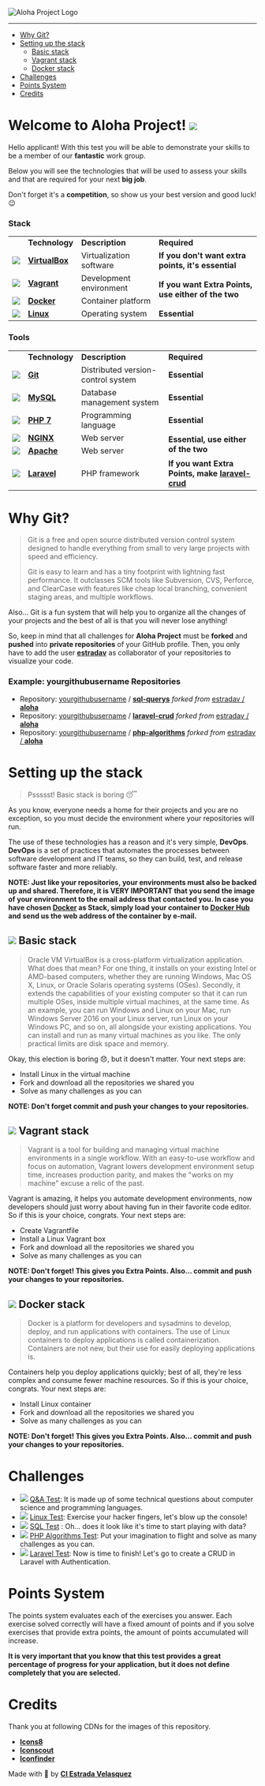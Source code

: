 ![Aloha Project Logo](https://raw.githubusercontent.com/estradav/aloha/master/images/AP_horizontal.png)
***

- [Why Git?](https://github.com/estradav/aloha#why-git)
- [Setting up the stack](https://github.com/estradav/aloha#setting-up-the-stack)
  - [Basic stack](https://github.com/estradav/aloha#-basic-stack)
  - [Vagrant stack](https://github.com/estradav/aloha#-vagrant-stack)
  - [Docker stack](https://github.com/estradav/aloha#-docker-stack)
- [Challenges](https://github.com/estradav/aloha#challenges)
- [Points System](https://github.com/estradav/aloha#points-system)
- [Credits](https://github.com/estradav/aloha#credits)

# Welcome to Aloha Project! <img src="https://img.icons8.com/doodle/48/000000/hello.png">

Hello applicant! With this test you will be able to demonstrate your skills to be a member of our **fantastic** work group.

Below you will see the technologies that will be used to assess your skills and that are required for your next **big job**.

Don't forget it's a **competition**, so show us your best version and good luck! :wink:

### Stack
<table>
  <tr>
    <td></td>
    <td><b>Technology</b></td>
    <td><b>Description</b></td>
    <td><b>Required</b></td>
  </tr>
  <tr>
    <td><img src="https://img.icons8.com/color/48/000000/virtualbox.png"></td>
    <td><a href="https://www.virtualbox.org"><b>VirtualBox</b></a></td>
    <td>Virtualization software</td>
    <td><b>If you don't want extra points, it's essential</b></td>
  </tr>
  <tr>
    <td><img src="https://cdn.iconscout.com/icon/free/png-48/1174986.png"></td>
    <td><a href="https://www.vagrantup.com"><b>Vagrant</b></a></td>
    <td>Development environment</td>
    <td rowspan="2"><b>If you want Extra Points, use either of the two</b></td>
  </tr>
  <tr>
    <td><img src="https://img.icons8.com/color/48/000000/docker.png"></td>
    <td><a href="https://www.docker.com"><b>Docker</b></a></td>
    <td>Container platform</td>
  </tr>
  <tr>
    <td><img src="https://img.icons8.com/color/48/000000/linux.png"></td>
    <td><a href="https://www.linux.org"><b>Linux</b></a></td>
    <td>Operating system</td>
    <td><b>Essential</b></td>
  </tr>
</table>

### Tools
<table>
  <tr>
    <td></td>
    <td><b>Technology</b></td>
    <td><b>Description</b></td>
    <td><b>Required</b></td>
  </tr>
  <tr>
    <td><img src="https://img.icons8.com/color/48/000000/git.png"></td>
    <td><a href="https://www.git-scm.com"><b>Git</b></a></td>
    <td>Distributed version-control system</td>
    <td><b>Essential</b></td>
  </tr>
  <tr>
    <td><img src="https://img.icons8.com/ios-filled/48/000000/mysql-logo.png"></td>
    <td><a href="https://en.wikipedia.org/wiki/SQL"><b>MySQL</b></a></td>
    <td>Database management system</td>
    <td><b>Essential</b></td>
  </tr>
  <tr>
    <td><img src="https://img.icons8.com/dusk/48/000000/php-logo.png"></td>
    <td><a href="https://www.php.net"><b>PHP 7</b></a></td>
    <td>Programming language</td>
    <td><b>Essential</b></td>
  </tr>
  <tr>
    <td><img src="https://cdn.iconscout.com/icon/free/png-48/226030.png"></td>
    <td><a href="http://nginx.org/"><b>NGINX</b></a></td>
    <td>Web server</td>
    <td rowspan="2"><b>Essential, use either of the two</b></td>
  </tr>
  <tr>
    <td><img src="https://cdn.iconscout.com/icon/free/png-48/1174973.png"></td>
    <td><a href="https://httpd.apache.org/"><b>Apache</b></a></td>
    <td>Web server</td>
  </tr>
  <tr>
    <td><img src="https://cdn4.iconfinder.com/data/icons/logos-and-brands/512/194_Laravel_logo_logos-48.png"></td>
    <td><a href="https://laravel.com"><b>Laravel</b></a></td>
    <td>PHP framework</td>
    <td><b>If you want Extra Points, make <a href="">laravel-crud</a></b></td>
  </tr>
  </tr>
</table>

# Why Git?
> Git is a free and open source distributed version control system designed to handle everything from small to very large projects with speed and efficiency. <br>
>
> Git is easy to learn and has a tiny footprint with lightning fast performance. It outclasses SCM tools like Subversion, CVS, Perforce, and ClearCase with features like cheap local branching, convenient staging areas, and multiple workflows.

Also... Git is a fun system that will help you to organize all the changes of your projects and the best of all is that you will never lose anything!

So, keep in mind that all challenges for **Aloha Project** must be **forked** and **pushed** into **private repositories** of your GitHub profile. Then, you only have to add the user [**estradav**](https://github.com/estradav) as collaborator of your repositories to visualize your code.

### Example: yourgithubusername Repositories

- Repository: [yourgithubusername](https://github.com/estradav) / **[sql-querys]()** *forked from* <a href="https://github.com/estradav">estradav / <b>aloha</b></a><br>
- Repository: [yourgithubusername](https://github.com/estradav) / **[laravel-crud]()** *forked from* <a href="https://github.com/estradav">estradav / <b>aloha</b></a><br>
- Repository: [yourgithubusername](https://github.com/estradav) / **[php-algorithms]()** *forked from* <a href="https://github.com/estradav">estradav / <b>aloha</b></a>

# Setting up the stack

> Pssssst! Basic stack is boring :sleeping:

As you know, everyone needs a home for their projects and you are no exception, so you must decide the environment where your repositories will run.

The use of these technologies has a reason and it's very simple, **DevOps**. **DevOps** is a set of practices that automates the processes between software development and IT teams, so they can build, test, and release software faster and more reliably.

<b>NOTE: Just like your repositories, your environments must also be backed up and shared. Therefore, it is VERY IMPORTANT that you send the image of your environment to the email address that contacted you. In case you have chosen <a href="https://www.docker.com">Docker</a> as Stack, simply load your container to <a href="https://hub.docker.com">Docker Hub</a> and send us the web address of the container by e-mail.</b>

## <img src="https://img.icons8.com/color/48/000000/virtualbox.png"> Basic stack

> Oracle VM VirtualBox is a cross-platform virtualization application. What does that mean? For one thing, it installs on your existing Intel or AMD-based computers, whether they are running Windows, Mac OS X, Linux, or Oracle Solaris operating systems (OSes). Secondly, it extends the capabilities of your existing computer so that it can run multiple OSes, inside multiple virtual machines, at the same time. As an example, you can run Windows and Linux on your Mac, run Windows Server 2016 on your Linux server, run Linux on your Windows PC, and so on, all alongside your existing applications. You can install and run as many virtual machines as you like. The only practical limits are disk space and memory.

Okay, this election is boring :disappointed:, but it doesn't matter. Your next steps are:

- Install Linux in the virtual machine
- Fork and download all the repositories we shared you
- Solve as many challenges as you can

**NOTE: Don't forget commit and push your changes to your repositories.**

## <img src="https://cdn.iconscout.com/icon/free/png-48/1174986.png"> Vagrant stack

> Vagrant is a tool for building and managing virtual machine environments in a single workflow. With an easy-to-use workflow and focus on automation, Vagrant lowers development environment setup time, increases production parity, and makes the "works on my machine" excuse a relic of the past.

Vagrant is amazing, it helps you automate development environments, now developers should just worry about having fun in their favorite code editor. So if this is your choice, congrats. Your next steps are:

- Create Vagrantfile
- Install a Linux Vagrant box
- Fork and download all the repositories we shared you
- Solve as many challenges as you can

**NOTE: Don't forget! This gives you Extra Points. Also... commit and push your changes to your repositories.**

## <img src="https://img.icons8.com/color/48/000000/docker.png"> Docker stack

> Docker is a platform for developers and sysadmins to develop, deploy, and run applications with containers. The use of Linux containers to deploy applications is called containerization. Containers are not new, but their use for easily deploying applications is.

Containers help you deploy applications quickly; best of all, they're less complex and consume fewer machine resources. So if this is your choice, congrats. Your next steps are:

- Install Linux container
- Fork and download all the repositories we shared you
- Solve as many challenges as you can

**NOTE: Don't forget! This gives you Extra Points. Also... commit and push your changes to your repositories.**

# Challenges

 - <img src="https://img.icons8.com/flat_round/30/000000/question-mark.png"> [Q&A Test](https://github.com): It is made up of some technical questions about computer science and programming languages. 
 - <img src="https://img.icons8.com/color/30/000000/linux.png"> [Linux Test](https://github.com): Exercise your hacker fingers, let's blow up the console!
 - <img src="https://img.icons8.com/ios-filled/30/000000/mysql-logo.png"> [SQL Test](https://github.com) : Oh... does it look like it's time to start playing with data?
 - <img src="https://img.icons8.com/dusk/30/000000/php-logo.png"> [PHP Algorithms Test](https://github.com): Put your imagination to flight and solve as many challenges as you can.
 - <img src="https://cdn4.iconfinder.com/data/icons/logos-and-brands/512/194_Laravel_logo_logos-32.png"> [Laravel Test](https://github.com): Now is time to finish! Let's go to create a CRUD in Laravel with Authentication.

# Points System

The points system evaluates each of the exercises you answer. Each exercise solved correctly will have a fixed amount of points and if you solve exercises that provide extra points, the amount of points accumulated will increase.

**It is very important that you know that this test provides a great percentage of progress for your application, but it does not define completely that you are selected.** 

# Credits

Thank you at following CDNs for the images of this repository.

- [**Icons8**](https://icons8.com/)
- [**Iconscout**](https://iconscout.com/)
- [**Iconfinder**](https://www.iconfinder.com/)

Made with :green_heart: by [**CI Estrada Velasquez**](https://www.estradavelasquez.com/)
